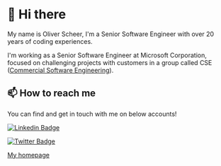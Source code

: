 # 👋 Hi there

My name is Oliver Scheer, I'm a Senior Software Engineer with over 20 years of coding experiences.

I'm working as a Senior Software Engineer at Microsoft Corporation, focused on challenging projects with customers in a group called CSE ([Commercial Software Engineering](https://microsoft.github.io/code-with-engineering-playbook/CSE.html)).

## 📫 How to reach me

You can find and get in touch with me on below accounts!

[![Linkedin Badge](https://img.shields.io/badge/oliverscheer-follow%20on%20linkedin-blue?style=for-the-badge&logo=linkedin)](https://www.linkedin.com/in/scheeroliver/)

[![Twitter Badge](https://img.shields.io/badge/theoliver-follow%20on%20twitter-blue?style=for-the-badge&logo=twitter)](https://twitter.com/theoliver/)

[My homepage](https://www.oliverscheer.net)

<!--
**oliverscheer/oliverscheer** is a ✨ _special_ ✨ repository because its `README.md` (this file) appears on your GitHub profile.

Here are some ideas to get you started:

- 🔭 I’m currently working on ...
- 🌱 I’m currently learning ...
- 👯 I’m looking to collaborate on ...
- 🤔 I’m looking for help with ...
- 💬 Ask me about ...
- 📫 How to reach me: ...
- 😄 Pronouns: ...
- ⚡ Fun fact: ...
-->
